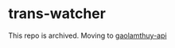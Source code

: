 # trans-watcher

This repo is archived. Moving to [gaolamthuy-api](https://github.com/gaolamthuy/gaolamthuy-api)
